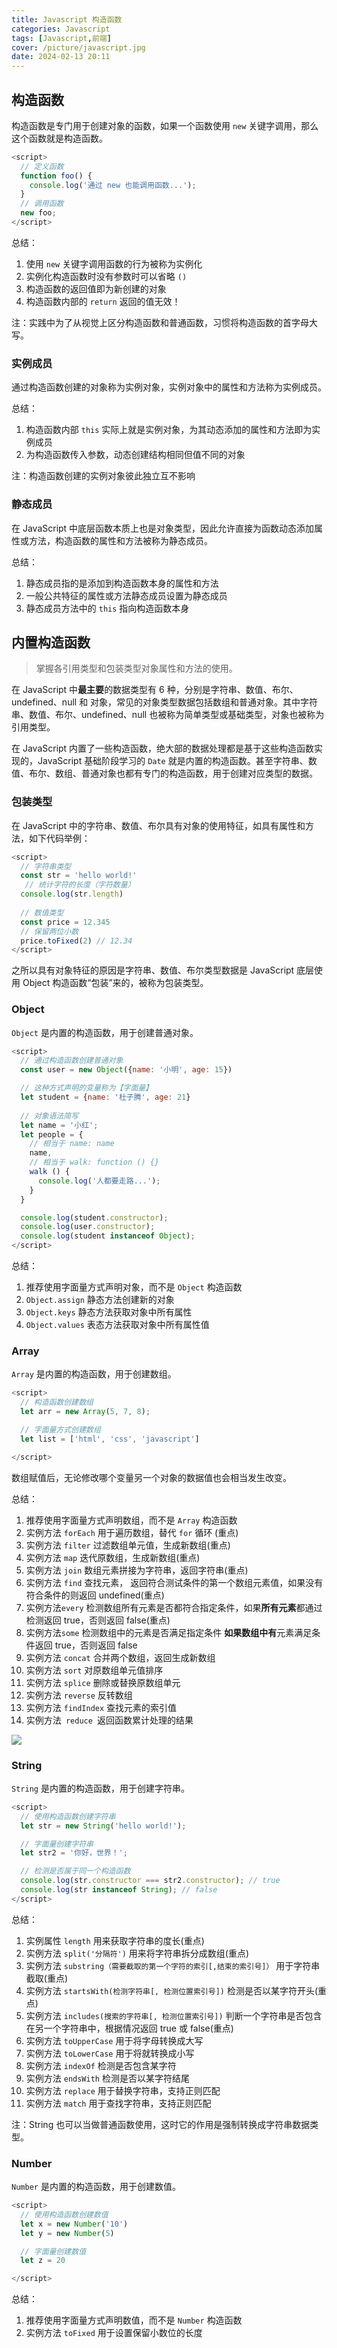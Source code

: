 ```yaml
---
title: Javascript 构造函数
categories: Javascript
tags: [Javascript,前端]
cover: /picture/javascript.jpg
date: 2024-02-13 20:11
---
```


## 构造函数

构造函数是专门用于创建对象的函数，如果一个函数使用 `new` 关键字调用，那么这个函数就是构造函数。

```javascript
<script>
  // 定义函数
  function foo() {
    console.log('通过 new 也能调用函数...');
  }
  // 调用函数
  new foo;
</script>
```

总结：

1.  使用 `new` 关键字调用函数的行为被称为实例化
2.  实例化构造函数时没有参数时可以省略 `()`
3.  构造函数的返回值即为新创建的对象
4.  构造函数内部的 `return` 返回的值无效！

注：实践中为了从视觉上区分构造函数和普通函数，习惯将构造函数的首字母大写。

### 实例成员

通过构造函数创建的对象称为实例对象，实例对象中的属性和方法称为实例成员。

总结：

1.  构造函数内部 `this` 实际上就是实例对象，为其动态添加的属性和方法即为实例成员
2.  为构造函数传入参数，动态创建结构相同但值不同的对象

注：构造函数创建的实例对象彼此独立互不影响

### 静态成员

在 JavaScript 中底层函数本质上也是对象类型，因此允许直接为函数动态添加属性或方法，构造函数的属性和方法被称为静态成员。

总结：

1.  静态成员指的是添加到构造函数本身的属性和方法
2.  一般公共特征的属性或方法静态成员设置为静态成员
3.  静态成员方法中的 `this` 指向构造函数本身

## 内置构造函数

> 掌握各引用类型和包装类型对象属性和方法的使用。

在 JavaScript 中**最主要**的数据类型有 6 种，分别是字符串、数值、布尔、undefined、null 和 对象，常见的对象类型数据包括数组和普通对象。其中字符串、数值、布尔、undefined、null 也被称为简单类型或基础类型，对象也被称为引用类型。

在 JavaScript 内置了一些构造函数，绝大部的数据处理都是基于这些构造函数实现的，JavaScript 基础阶段学习的 `Date` 就是内置的构造函数。甚至字符串、数值、布尔、数组、普通对象也都有专门的构造函数，用于创建对应类型的数据。

### 包装类型

在 JavaScript 中的字符串、数值、布尔具有对象的使用特征，如具有属性和方法，如下代码举例：

```javascript
<script>
  // 字符串类型
  const str = 'hello world!'
   // 统计字符的长度（字符数量）
  console.log(str.length)
  
  // 数值类型
  const price = 12.345
  // 保留两位小数
  price.toFixed(2) // 12.34
</script>
```

之所以具有对象特征的原因是字符串、数值、布尔类型数据是 JavaScript 底层使用 Object 构造函数“包装”来的，被称为包装类型。

### Object

`Object` 是内置的构造函数，用于创建普通对象。

```javascript
<script>
  // 通过构造函数创建普通对象
  const user = new Object({name: '小明', age: 15})

  // 这种方式声明的变量称为【字面量】
  let student = {name: '杜子腾', age: 21}
  
  // 对象语法简写
  let name = '小红';
  let people = {
    // 相当于 name: name
    name,
    // 相当于 walk: function () {}
    walk () {
      console.log('人都要走路...');
    }
  }

  console.log(student.constructor);
  console.log(user.constructor);
  console.log(student instanceof Object);
</script>
```

总结：

1.  推荐使用字面量方式声明对象，而不是 `Object` 构造函数
2.  `Object.assign` 静态方法创建新的对象
3.  `Object.keys` 静态方法获取对象中所有属性
4.  `Object.values` 表态方法获取对象中所有属性值

### Array

`Array` 是内置的构造函数，用于创建数组。

```javascript
<script>
  // 构造函数创建数组
  let arr = new Array(5, 7, 8);

  // 字面量方式创建数组
  let list = ['html', 'css', 'javascript']

</script>
```

数组赋值后，无论修改哪个变量另一个对象的数据值也会相当发生改变。

总结：

1.  推荐使用字面量方式声明数组，而不是 `Array` 构造函数
2.  实例方法 `forEach` 用于遍历数组，替代 `for` 循环 (重点)
3.  实例方法 `filter` 过滤数组单元值，生成新数组(重点)
4.  实例方法 `map` 迭代原数组，生成新数组(重点)
5.  实例方法 `join` 数组元素拼接为字符串，返回字符串(重点)
6.  实例方法 `find`  查找元素， 返回符合测试条件的第一个数组元素值，如果没有符合条件的则返回 undefined(重点)
7.  实例方法`every` 检测数组所有元素是否都符合指定条件，如果**所有元素**都通过检测返回 true，否则返回 false(重点)
8.  实例方法`some` 检测数组中的元素是否满足指定条件 **如果数组中有**元素满足条件返回 true，否则返回 false
9.  实例方法 `concat`  合并两个数组，返回生成新数组
10. 实例方法 `sort` 对原数组单元值排序
11. 实例方法 `splice` 删除或替换原数组单元
12. 实例方法 `reverse` 反转数组
13. 实例方法 `findIndex` 查找元素的索引值
14. 实例方法`  reduce  `返回函数累计处理的结果

![](image_Tv773ISM3k.png)

### String

`String` 是内置的构造函数，用于创建字符串。

```javascript
<script>
  // 使用构造函数创建字符串
  let str = new String('hello world!');

  // 字面量创建字符串
  let str2 = '你好，世界！';

  // 检测是否属于同一个构造函数
  console.log(str.constructor === str2.constructor); // true
  console.log(str instanceof String); // false
</script>
```

总结：

1.  实例属性 `length` 用来获取字符串的度长(重点)
2.  实例方法 `split('分隔符')` 用来将字符串拆分成数组(重点)
3.  实例方法 `substring（需要截取的第一个字符的索引[,结束的索引号]）` 用于字符串截取(重点)
4.  实例方法 `startsWith(检测字符串[, 检测位置索引号])` 检测是否以某字符开头(重点)
5.  实例方法 `includes(搜索的字符串[, 检测位置索引号])` 判断一个字符串是否包含在另一个字符串中，根据情况返回 true 或 false(重点)
6.  实例方法 `toUpperCase` 用于将字母转换成大写
7.  实例方法 `toLowerCase` 用于将就转换成小写
8.  实例方法 `indexOf`  检测是否包含某字符
9.  实例方法 `endsWith` 检测是否以某字符结尾
10. 实例方法 `replace` 用于替换字符串，支持正则匹配
11. 实例方法 `match` 用于查找字符串，支持正则匹配

注：String 也可以当做普通函数使用，这时它的作用是强制转换成字符串数据类型。

### Number

`Number` 是内置的构造函数，用于创建数值。

```javascript
<script>
  // 使用构造函数创建数值
  let x = new Number('10')
  let y = new Number(5)

  // 字面量创建数值
  let z = 20

</script>
```

总结：

1.  推荐使用字面量方式声明数值，而不是 `Number` 构造函数
2.  实例方法 `toFixed` 用于设置保留小数位的长度
